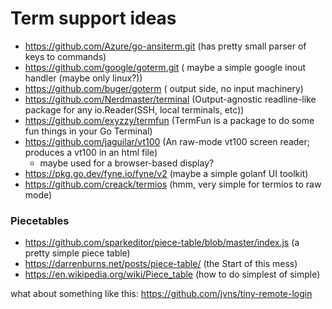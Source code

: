 # Term support ideas

- https://github.com/Azure/go-ansiterm.git (has pretty small parser of keys to commands)
- https://github.com/google/goterm.git ( maybe a simple google inout handler (maybe only linux?))
- https://github.com/buger/goterm ( output side, no input machinery)
- https://github.com/Nerdmaster/terminal (Output-agnostic readline-like package for any io.Reader(SSH, local terminals, etc))
- https://github.com/exyzzy/termfun (TermFun is a package to do some fun things in your Go Terminal)
- https://github.com/jaguilar/vt100 (An raw-mode vt100 screen reader; produces a vt100 in an html file)
  - maybe used for a browser-based display?
- https://pkg.go.dev/fyne.io/fyne/v2 (maybe a simple golanf UI toolkit)
- https://github.com/creack/termios (hmm, very simple for termios to raw mode)

### Piecetables

- https://github.com/sparkeditor/piece-table/blob/master/index.js (a pretty simple piece table)
- https://darrenburns.net/posts/piece-table/ (the Start of this mess)
- https://en.wikipedia.org/wiki/Piece_table (how to do simplest of simple)

what about something like this: https://github.com/jvns/tiny-remote-login
